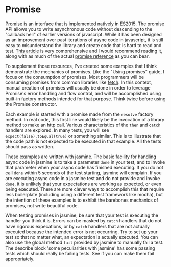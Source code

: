 # Promise
[Promise](https://promisesaplus.com/) is an interface that is implemented natively in ES2015. The promise API allows you to write asynchronous code without descending to the "callback hell" of earlier versions of javascript. While it has been designed as an improvement over past iterations of async code in javascript, it is still easy to misunderstand the library and create code that is hard to read and test. [This article](https://developer.mozilla.org/en-US/docs/Web/JavaScript/Guide/Using_promises) is very comprehensive and I would recommend reading it, along with as much of the actual [promise reference](https://developer.mozilla.org/en-US/docs/Web/JavaScript/Reference/Global_Objects/Promise) as you can bear.

To supplement those resources, I've created some examples that I think demonstrate the mechanics of promises. Like the "Using promises" guide, I focus on the consumption of promises. Most programmers will be consuming promises from common libraries like [fetch](https://developer.mozilla.org/en-US/docs/Web/API/Fetch_API). In this context, manual creation of promises will usually be done in order to leverage Promise's error handling and flow control, and will be accomplished using built-in factory methods intended for that purpose. Think twice before using the Promise constructor.

Each example is started with a promise made from the `resolve` factory method. In real code, this first line would likely be the invocation of a library method to make an http call. Various characteristics of the `then` and `catch` handlers are explored. In many tests, you will see `expect(false).toEqual(true)` or something similar. This is to illustrate that the code path is not expected to be executed in that example. All the tests should pass as written.

These examples are written with jasmine. The basic facility for handling async code in jasmine is to take a parameter `done` in your test, and to invoke that parameter when your async code has finished executing. If you do not call `done` within 5 seconds of the test starting, jasmine will complain. If you are executing async code in a jasmine test and do not provide and invoke `done`, it is unlikely that your expectations are working as expected, or even being executed. There are more clever ways to accomplish this that require less boilerplate (including using a different test framework like mocha), but the intention of these examples is to exhibit the barebones mechanics of promises, not write beautiful code.

When testing promises in jasmine, be sure that your test is executing the handler you think it is. Errors can be masked by `catch` handlers that do not have rigorous expecations, or by `catch` handlers that are not actually executed because the intended error is not occurring. Try to set up your test so that no matter what, an expectation is actually executed. You can also use the global method `fail` provided by jasmine to manually fail a test. The describe block 'some peculiarities with jasmine' has some passing tests which should really be failing tests. See if you can make them fail appropriately.

